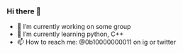 ### Hi there 👋

- 🔭 I’m currently working on some group
- 🌱 I’m currently learning python, C++
- 📫 How to reach me: @0b10000000011 on ig or twitter
